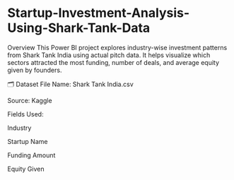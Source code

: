 # Startup-Investment-Analysis-Using-Shark-Tank-Data
Overview
This Power BI project explores industry-wise investment patterns from Shark Tank India using actual pitch data. It helps visualize which sectors attracted the most funding, number of deals, and average equity given by founders.

🗂️ Dataset
File Name: Shark Tank India.csv

Source: Kaggle

Fields Used:

Industry

Startup Name

Funding Amount

Equity Given
